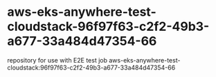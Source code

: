 # aws-eks-anywhere-test-cloudstack-96f97f63-c2f2-49b3-a677-33a484d47354-66
repository for use with E2E test job aws-eks-anywhere-test-cloudstack:96f97f63-c2f2-49b3-a677-33a484d47354-66
